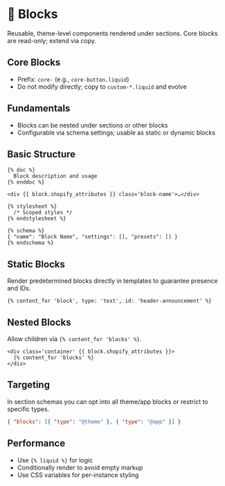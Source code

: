 <!--
⚠️ NOTE: This file is programmatically generated and will be updated automatically. Do not modify this file directly. Project-specific documentation should live elsewhere.
-->

# 🧩 Blocks

Reusable, theme-level components rendered under sections. Core blocks are read-only; extend via copy.

## Core Blocks

- Prefix: `core-` (e.g., `core-button.liquid`)
- Do not modify directly; copy to `custom-*.liquid` and evolve

## Fundamentals

- Blocks can be nested under sections or other blocks
- Configurable via schema settings; usable as static or dynamic blocks

## Basic Structure

```liquid
{% doc %}
  Block description and usage
{% enddoc %}

<div {{ block.shopify_attributes }} class='block-name'>…</div>

{% stylesheet %}
  /* Scoped styles */
{% endstylesheet %}

{% schema %}
{ "name": "Block Name", "settings": [], "presets": [] }
{% endschema %}
```

## Static Blocks

Render predetermined blocks directly in templates to guarantee presence and IDs.

```liquid
{% content_for 'block', type: 'text', id: 'header-announcement' %}
```

## Nested Blocks

Allow children via `{% content_for 'blocks' %}`.

```liquid
<div class='container' {{ block.shopify_attributes }}>
  {% content_for 'blocks' %}
</div>
```

## Targeting

In section schemas you can opt into all theme/app blocks or restrict to specific types.

```json
{ "blocks": [{ "type": "@theme" }, { "type": "@app" }] }
```

## Performance

- Use `{% liquid %}` for logic
- Conditionally render to avoid empty markup
- Use CSS variables for per-instance styling
